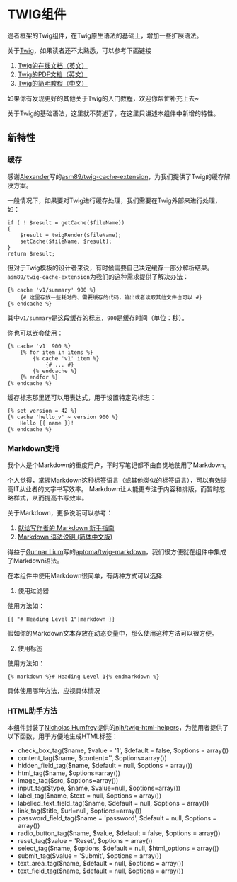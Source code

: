 # TWIG组件

途者框架的Twig组件，在Twig原生语法的基础上，增加一些扩展语法。

关于[Twig](http://twig.sensiolabs.org)，如果读者还不太熟悉，可以参考下面链接

1. [Twig的在线文档（英文）](http://twig.sensiolabs.org/documentation)
2. [Twig的PDF文档（英文）](http://twig.sensiolabs.org/pdf/Twig.pdf)
3. [Twig的简明教程（中文）](http://m.blog.csdn.net/blog/benben_1678/43772001)

如果你有发现更好的其他关于Twig的入门教程，欢迎你帮忙补充上去~

关于Twig的基础语法，这里就不赘述了，在这里只讲述本组件中新增的特性。

## 新特性

### 缓存

感谢[Alexander](mailto:iam.asm89@gmail.com)写的[asm89/twig-cache-extension](https://github.com/asm89/twig-cache-extension)，为我们提供了Twig的缓存解决方案。

一般情况下，如果要对Twig进行缓存处理，我们需要在Twig外部来进行处理，如：

    if ( ! $result = getCache($fileName))
    {
        $result = twigRender($fileName);
        setCache($fileName, $result);
    }
    return $result;

但对于Twig模板的设计者来说，有时候需要自己决定缓存一部分解析结果。
`asm89/twig-cache-extension`为我们的这种需求提供了解决办法：

    {% cache 'v1/summary' 900 %}
        {# 这里存放一些耗时的、需要缓存的代码，输出或者读取其他文件也可以 #}
    {% endcache %}

其中`v1/summary`是这段缓存的标志，`900`是缓存时间（单位：秒）。

你也可以嵌套使用：

    {% cache 'v1' 900 %}
        {% for item in items %}
            {% cache 'v1' item %}
                {# ... #}
            {% endcache %}
        {% endfor %}
    {% endcache %}

缓存标志那里还可以用表达式，用于设置特定的标志：

    {% set version = 42 %}
    {% cache 'hello_v' ~ version 900 %}
        Hello {{ name }}!
    {% endcache %}

### Markdown支持

我个人是个Markdown的重度用户，平时写笔记都不由自觉地使用了Markdown。

个人觉得，掌握Markdown这种标签语言（或其他类似的标签语言），可以有效提高IT从业者的文字书写效率。
Markdown让人能更专注于内容和排版，而暂时忽略样式，从而提高书写效率。

关于Markdown，更多说明可以参考：

1. [献给写作者的 Markdown 新手指南](http://www.jianshu.com/p/q81RER)
2. [Markdown 语法说明 (简体中文版)](http://wowubuntu.com/markdown/)

得益于[Gunnar Lium](mailto:gunnar@aptoma.com)写的[aptoma/twig-markdown](https://github.com/aptoma/twig-markdown)，我们很方便就在组件中集成了Markdown语法。

在本组件中使用Markdown很简单，有两种方式可以选择:

1. 使用过滤器

使用方法如：

    {{ "# Heading Level 1"|markdown }}

假如你的Markdown文本存放在动态变量中，那么使用这种方法可以很方便。

2. 使用标签

使用方法如：

    {% markdown %}# Heading Level 1{% endmarkdown %}

具体使用哪种方法，应视具体情况

### HTML助手方法

本组件封装了[Nicholas Humfrey](http://www.aelius.com/njh/)提供的[njh/twig-html-helpers](https://github.com/njh/twig-html-helpers)，为使用者提供了以下函数，用于方便地生成HTML标签：

* check_box_tag($name, $value = '1', $default = false, $options = array())
* content_tag($name, $content='', $options=array())
* hidden_field_tag($name, $default = null, $options = array())
* html_tag($name, $options=array())
* image_tag($src, $options=array())
* input_tag($type, $name, $value=null, $options=array())
* label_tag($name, $text = null, $options = array())
* labelled_text_field_tag($name, $default = null, $options = array())
* link_tag($title, $url=null, $options=array())
* password_field_tag($name = 'password', $default = null, $options = array())
* radio_button_tag($name, $value, $default = false, $options = array())
* reset_tag($value = 'Reset', $options = array())
* select_tag($name, $options, $default = null, $html_options = array())
* submit_tag($value = 'Submit', $options = array())
* text_area_tag($name, $default = null, $options = array())
* text_field_tag($name, $default = null, $options = array())
